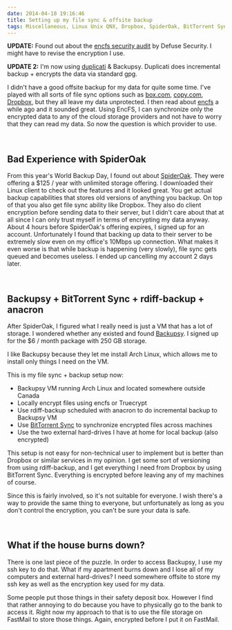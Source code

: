 ```yaml
---
date: 2014-04-10 19:16:46
title: Setting up my file sync & offsite backup
tags: Miscellaneous, Linux Unix QNX, Dropbox, SpiderOak, BitTorrent Sync, Backupsy
---
```

**UPDATE:** Found out about the [encfs security audit][9] by Defuse Security. I
might have to revise the encryption I use.

**UPDATE 2:** I'm now using [duplicati][10] & Backupsy. Duplicati does
incremental backup + encrypts the data via standard gpg.
<br>

I didn't have a good offsite backup for my data for quite some time. I've played
with all sorts of file sync options such as [box.com][1], [copy.com][2],
[Dropbox][4], but they all leave my data unprotected. I then read about
[encfs][6] a while ago and it sounded great. Using EncFS, I can synchronize only
the encrypted data to any of the cloud storage providers and not have to worry
that they can read my data. So now the question is which provider to use.

<br>

## **Bad Experience with SpiderOak**

From this year's World Backup Day, I found out about [SpiderOak][3]. They were
offering a $125 / year with unlimited storage offering. I downloaded their Linux
client to check out the features and it looked great. You get actual backup
capabilities that stores old versions of anything you backup. On top of that you
also get file sync ability like Dropbox. They also do client encryption before
sending data to their server, but I didn't care about that at all since I can
only trust myself in terms of encrypting my data anyway. About 4 hours before
SpiderOak's offering expires, I signed up for an account. Unfortunately I found
that backing up data to their server to be extremely slow even on my office's
10Mbps up connection. What makes it even worse is that while
backup is happening (very slowly), file sync gets queued and becomes
useless. I ended up cancelling my account 2 days later.

<br>

## **Backupsy + BitTorrent Sync + rdiff-backup + anacron**

After SpiderOak, I figured what I really need is just a VM that has a lot of
storage. I wondered whether any existed and found [Backupsy][7]. I signed up for
the $6 / month package with 250 GB storage.

I like Backupsy because they let me install Arch Linux, which allows me to
install only things I need on the VM.

This is my file sync + backup setup now:

- Backupsy VM running Arch Linux and located somewhere outside Canada
- Locally encrypt files using encfs or Truecrypt
- Use rdiff-backup scheduled with anacron to do incremental backup to Backupsy VM
- Use [BitTorrent Sync][8] to synchronize encrypted files across machines
- Use the two external hard-drives I have at home for local backup (also
  encrypted)

This setup is not easy for non-technical user to implement but is better than
Dropbox or similar services in my opinion. I get some sort of versioning from
using rdiff-backup, and I get everything I need from Dropbox by using BitTorrent
Sync. Everything is encrypted before leaving any of my machines of course.

Since this is fairly involved, so it's not suitable for everyone. I wish there's
a way to provide the same thing to everyone, but unfortunately as long as you
don't control the encryption, you can't be sure your data is safe.

<br>

## **What if the house burns down?**

There is one last piece of the puzzle. In order to access Backupsy, I use my ssh
key to do that. What if my apartment burns down and I lose all of my
computers and external hard-drives? I need somewhere offsite to store my ssh key
as well as the encryption key used for my data.

Some people put those things in their safety deposit box. However I find that
rather annoying to do because you have to physically go to the bank to access
it. Right now my approach to that is to use the file storage on FastMail to
store those things. Again, encrypted before I put it on FastMail.

  [1]: http://box.com
  [2]: http://copy.com
  [3]: http://spideroak.com
  [4]: http://dropbox.com
  [5]: http://bitcasa.com
  [6]: https://en.wikipedia.org/wiki/EncFS
  [7]: http://backupsy.com
  [8]: http://www.bittorrent.com/sync
  [9]: https://defuse.ca/audits/encfs.htm
  [10]: http://duplicati.com

